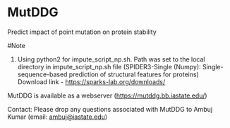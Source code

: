 # MutDDG
Predict impact of point mutation on protein stability

#Note

1. Using python2 for impute_script_np.sh. Path was set to the local directory in impute_script_np.sh file (SPIDER3-Single (Numpy): Single-sequence-based prediction of structural features for proteins)
Download link - https://sparks-lab.org/downloads/

MutDDG is available as a webserver (https://mutddg.bb.iastate.edu/)

Contact: Please drop any questions associated with MutDDG to Ambuj Kumar (email: ambuj@iastate.edu)
